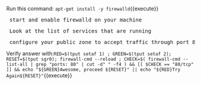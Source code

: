 Run this command: `apt-get install -y firewalld`{{execute}}

<pre> start and enable firewalld on your machine</pre>

<pre> Look at the list of services that are running </pre>

<pre> configure your public zone to accept traffic through port 80 and make it persistent </pre>

Verify answer with:`RED=$(tput setaf 1) ; GREEN=$(tput setaf 2); RESET=$(tput sgr0); firewall-cmd --reload ; CHECK=$( firewall-cmd --list-all | grep "ports: 80" | cut -d" " -f4 ) && [[ $CHECK == "80/tcp" ]] && echo "${GREEN}Awesome, proceed ${RESET}" || echo "${RED}Try Again${RESET}"`{{execute}}
